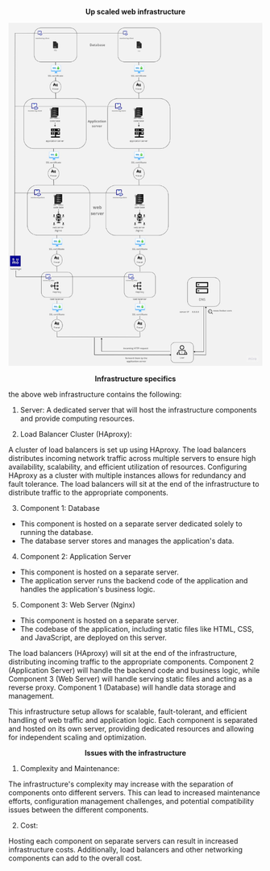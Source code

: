 <p align="center"><strong>Up scaled web infrastructure</strong></p>

![attached image](3-scale_up2.jpg)

<p align="center"><strong>Infrastructure specifics</strong></p>

the above web infrastructure contains the following:

1. Server: A dedicated server that will host the infrastructure components and provide computing resources.

2. Load Balancer Cluster (HAproxy):

A cluster of load balancers is set up using HAproxy. The load balancers distributes incoming network traffic across multiple servers to ensure high availability, scalability, and efficient utilization of resources. Configuring HAproxy as a cluster with multiple instances allows for redundancy and fault tolerance. The load balancers will sit at the end of the infrastructure to distribute traffic to the appropriate components.

3. Component 1: Database

- This component is hosted on a separate server dedicated solely to running the database.
- The database server stores and manages the application's data.

4. Component 2: Application Server

- This component is hosted on a separate server.
- The application server runs the backend code of the application and handles the application's business logic.

5. Component 3: Web Server (Nginx)

- This component is hosted on a separate server.
- The codebase of the application, including static files like HTML, CSS, and JavaScript, are deployed on this server.

The load balancers (HAproxy) will sit at the end of the infrastructure, distributing incoming traffic to the appropriate components. Component 2 (Application Server) will handle the backend code and business logic, while Component 3 (Web Server) will handle serving static files and acting as a reverse proxy. Component 1 (Database) will handle data storage and management.

This infrastructure setup allows for scalable, fault-tolerant, and efficient handling of web traffic and application logic. Each component is separated and hosted on its own server, providing dedicated resources and allowing for independent scaling and optimization.

<p align="center"><strong>Issues with the infrastructure</strong></p>

1. Complexity and Maintenance:

The infrastructure's complexity may increase with the separation of components onto different servers. This can lead to increased maintenance efforts, configuration management challenges, and potential compatibility issues between the different components.

2. Cost:

Hosting each component on separate servers can result in increased infrastructure costs. Additionally, load balancers and other networking components can add to the overall cost.
